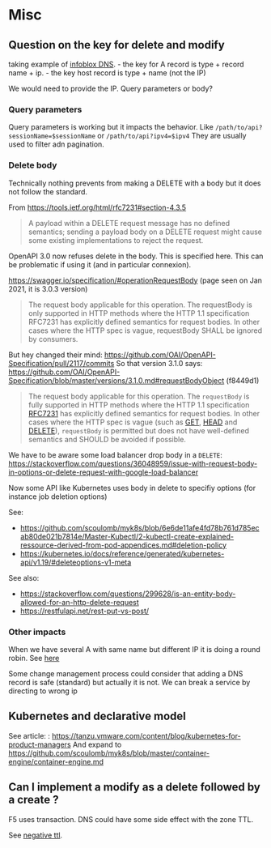 # Misc

<!-- cf before ok, no come back before on 3, in particular similar to k8s api and then show higher level, 
 and pb my idempo was ok -->


## Question on the key for delete and modify

taking example of [infoblox DNS](../3-DNS-solution-providers/1-Infoblox/3-Infoblox-namespace.md). 
    - the key for A record is type + record name + ip. 
    - the key host record is  type + name (not the IP)

We would need to provide the IP. Query parameters or body?

### Query parameters

Query parameters is working but it impacts the behavior.
Like `/path/to/api?sessionName=$sessionName` or `/path/to/api?ipv4=$ipv4`
They are usually used to filter adn pagination.

### Delete body

Technically nothing prevents from making a DELETE with a body but it does not follow the standard.

From https://tools.ietf.org/html/rfc7231#section-4.3.5

> A payload within a DELETE request message has no defined semantics;
sending a payload body on a DELETE request might cause some existing
implementations to reject the request.

OpenAPI 3.0 now refuses delete in the body. This is specified here. This can be problematic if using it (and in particular connexion).
 
https://swagger.io/specification/#operationRequestBody (page seen on Jan 2021, it is 3.0.3 version)

> The request body applicable for this operation. 
> The requestBody is only supported in HTTP methods where the HTTP 1.1 specification RFC7231 has explicitly defined semantics for request bodies.
> In other cases where the HTTP spec is vague, requestBody SHALL be ignored by consumers.

But hey changed their mind: https://github.com/OAI/OpenAPI-Specification/pull/2117/commits
So that version 3.1.0 says: https://github.com/OAI/OpenAPI-Specification/blob/master/versions/3.1.0.md#requestBodyObject (f8449d1)

> The request body applicable for this operation.
> The `requestBody` is fully supported in HTTP methods where the HTTP 1.1 specification [RFC7231](https://tools.ietf.org/html/rfc7231#section-4.3.1) has explicitly defined semantics for request bodies.
> In other cases where the HTTP spec is vague (such as [GET](https://tools.ietf.org/html/rfc7231#section-4.3.1), [HEAD](https://tools.ietf.org/html/rfc7231#section-4.3.2) and [DELETE](https://tools.ietf.org/html/rfc7231#section-4.3.5)), 
>`requestBody` is permitted but does not have well-defined semantics and SHOULD be avoided if possible.


We have to be aware some load balancer drop body in a `DELETE`:
https://stackoverflow.com/questions/36048959/issue-with-request-body-in-options-or-delete-request-with-google-load-balancer

Now some API like Kubernetes uses body in delete to specifiy options (for instance job deletion options) 

See:
- https://github.com/scoulomb/myk8s/blob/6e6de11afe4fd78b761d785ecab80de021b7814e/Master-Kubectl/2-kubectl-create-explained-ressource-derived-from-pod-appendices.md#deletion-policy
- https://kubernetes.io/docs/reference/generated/kubernetes-api/v1.19/#deleteoptions-v1-meta

See also:
- https://stackoverflow.com/questions/299628/is-an-entity-body-allowed-for-an-http-delete-request
- https://restfulapi.net/rest-put-vs-post/

<!--
configuration+engine+API
https://kubernetes.io/docs/reference/using-api/api-concepts/#dry-run
-> no deeper but different dryrun
-->

### Other impacts 

When we have several A with same name but different IP it is doing a round robin.
See [here](../2-advanced-bind/5-real-own-dns-application/6-use-linux-nameserver-part-k.md)

Some change management process could consider that adding a DNS record is safe (standard) but actually it is not.
We can break a service by directing to wrong ip

<!--
VALIDATION -> NO SERVICE WAS IMPACTED
VERIFICATION: change is ok
-->

## Kubernetes and declarative model 

See article: : https://tanzu.vmware.com/content/blog/kubernetes-for-product-managers 
And expand to https://github.com/scoulomb/myk8s/blob/master/container-engine/container-engine.md

<!-- concluded with expansion with podman, above ok YES-->


## Can I implement a modify as a delete followed by a create ? 

F5 uses transaction.
DNS could have some side effect with the zone TTL.

See [negative ttl](../2-advanced-bind/6-cache/negative-ttl.md).

<!-- gandi? can access soa in text mode but not $TTL OK -->

<!-- above OK - all STOP -- ccl !--> 

